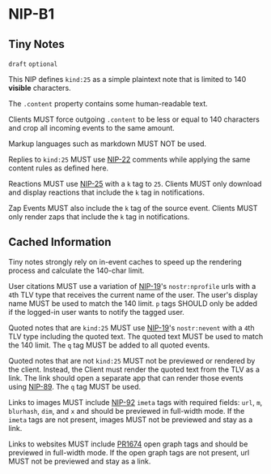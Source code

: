 NIP-B1
======

Tiny Notes
----------

`draft` `optional`

This NIP defines `kind:25` as a simple plaintext note that is limited to 140 **visible** characters.

The `.content` property contains some human-readable text. 

Clients MUST force outgoing `.content` to be less or equal to 140 characters and crop all incoming events to the same amount.

Markup languages such as markdown MUST NOT be used.

Replies to `kind:25` MUST use [NIP-22](22.md) comments while applying the same content rules as defined here.

Reactions MUST use [NIP-25](25.md) with a `k` tag to `25`. Clients MUST only download and display reactions that include the `k` tag in notifications.

Zap Events MUST also include the `k` tag of the source event. Clients MUST only render zaps that include the `k` tag in notifications.

## Cached Information

Tiny notes strongly rely on in-event caches to speed up the rendering process and calculate the 140-char limit. 

User citations MUST use a variation of [NIP-19](NIP-19)'s `nostr:nprofile` urls with a `4`th TLV type that receives the current name of the user. The user's display name MUST be used to match the 140 limit. `p` tags SHOULD only be added if the logged-in user wants to notify the tagged user.

Quoted notes that are `kind:25` MUST use [NIP-19](NIP-19)'s `nostr:nevent` with a `4`th TLV type including the quoted text. The quoted text MUST be used to match the 140 limit. The `q` tag MUST be added to all quoted events. 

Quoted notes that are not `kind:25` MUST not be previewed or rendered by the client. Instead, the Client must render the quoted text from the TLV as a link. The link should open a separate app that can render those events using [NIP-89](https://github.com/nostr-protocol/nips/blob/master/89.md). The `q` tag MUST be used.

Links to images MUST include [NIP-92](92.md) `imeta` tags with required fields: `url`, `m`, `blurhash`, `dim`, and `x` and should be previewed in full-width mode. If the `imeta` tags are not present, images MUST not be previewed and stay as a link.

Links to websites MUST include [PR1674](https://github.com/nostr-protocol/nips/pull/1674) open graph tags and should be previewed in full-width mode. If the open graph tags are not present, url MUST not be previewed  and stay as a link.
